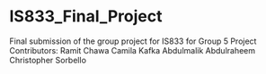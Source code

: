 # IS833_Final_Project
Final submission of the group project for IS833 for Group 5
Project Contributors:
  Ramit Chawa
  Camila Kafka 
  Abdulmalik Abdulraheem
  Christopher Sorbello
